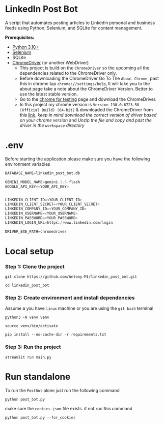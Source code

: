# LinkedIn Post Bot

A script that automates posting articles to LinkedIn personal and business feeds using Python, Selenium, and SQLite for content management.

**Prerequisites:**
- [Python 3.10+](https://www.python.org/downloads/)
- [Selenium](https://pypi.org/project/selenium/#history)
- SQLite
- [ChromeDriver](https://sites.google.com/chromium.org/driver/downloads) (or another WebDriver)
    - This project is build on the `ChromeDriver` so the upcoming all the dependencies related to the ChromeDriver only.
    - Before downloading the ChromeDriver Go To The `About Chrome`, past this in chrome tap `chrome://settings/help`, It will take you to the about page take a note about the ChromeDriver Version. Better to use the latest stable version.
    - Go to the [chrome for testing](https://googlechromelabs.github.io/chrome-for-testing/) page and download the ChromeDriver.
    - In this project my chrome version is `Version 130.0.6723.58 (Official Build) (64-bit)` & downloaded the ChromeDriver from this [link](https://storage.googleapis.com/chrome-for-testing-public/130.0.6723.58/linux64/chromedriver-linux64.zip). *keep in mind download the correct version of driver based on your chrome version* and *Unzip the file and copy and past the driver in the `workspace` directory*


# .env
Before starting the application please make sure you have the following environment variables
```py
DATABASE_NAME=linkedin_post_bot.db

GEMINI_MODEL_NAME=gemini-1.5-flash
GOOGLE_API_KEY=<YOUR_API_KEY>


LINKEDIN_CLIENT_ID=<YOUR_CLIENT_ID>
LINKEDIN_CLIENT_SECRET=<YOUR_CLIENT_SECRET>
LINKEDIN_COMPANY_ID=<YOUR_COMPANY_ID>
LINKEDIN_USERNAME=<YOUR_USERNAME>
LINKEDIN_PASSWORD=<YOUR_PASSWORD>
LINKEDIN_LOGIN_URL=https://www.linkedin.com/login

DRIVER_EXE_PATH=chromedriver
```

# Local setup
### Step 1: Clone the project
```
git clone https://github.com/Antony-M1/linkedin_post_bot.git
```
```
cd linkedin_post_bot
```

### Step 2: Create environment and install dependencies
Assume a you have `linux` machine or you are using the `git bash` terminal
```
python3 -m venv venv
```
```
source venv/bin/activate
```
```
pip install --no-cache-dir -r requirements.txt
```

### Step 3: Run the project
```
streamlit run main.py
```

# Run standalone
To run the `PostBot` alone just run the following command
```
python post_bot.py
```
make sure the `cookies.json` file exists. if not run this command
```
python post_bot.py --for_cookies
```